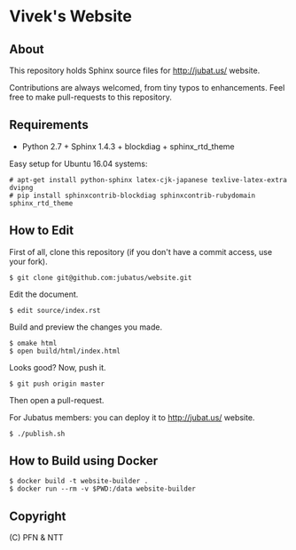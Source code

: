 Vivek's Website
===============


About
-----

This repository holds Sphinx source files for http://jubat.us/ website.

Contributions are always welcomed, from tiny typos to enhancements.
Feel free to make pull-requests to this repository.


Requirements
------------

* Python 2.7 + Sphinx 1.4.3 + blockdiag + sphinx_rtd_theme

Easy setup for Ubuntu 16.04 systems:

```
# apt-get install python-sphinx latex-cjk-japanese texlive-latex-extra dvipng
# pip install sphinxcontrib-blockdiag sphinxcontrib-rubydomain sphinx_rtd_theme
```

How to Edit
-----------

First of all, clone this repository (if you don't have a commit access, use your fork).

```
$ git clone git@github.com:jubatus/website.git
```

Edit the document.

```
$ edit source/index.rst
```

Build and preview the changes you made.

```
$ omake html
$ open build/html/index.html
```

Looks good? Now, push it.

```
$ git push origin master
```

Then open a pull-request.

For Jubatus members: you can deploy it to http://jubat.us/ website.

```
$ ./publish.sh
```

How to Build using Docker
-------------------------

```
$ docker build -t website-builder .
$ docker run --rm -v $PWD:/data website-builder
```

Copyright
---------

(C) PFN & NTT
